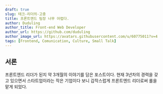 ```yaml
---
draft: true
slug: 테크-리더의-고충
title: 프론트엔드 팀장 너무 어렵다.
author: Duduling
author_title: Front-end Web Developer
author_url: https://github.com/duduling
author_image_url: https://avatars.githubusercontent.com/u/60775011?v=4
tags: [Frontend, Comunication, Culture, Small Talk]
---
```


## 서론

프론트엔드 리더가 된지 약 3개월의 이야기를 담은 포스트이다. 현재 3년차의 경력을 갖고 있으면서 스타트업이라는 작은 기업이다 보니 갑작스럽게 프론트엔드 리더로써 롤을 맡게 되었다.

